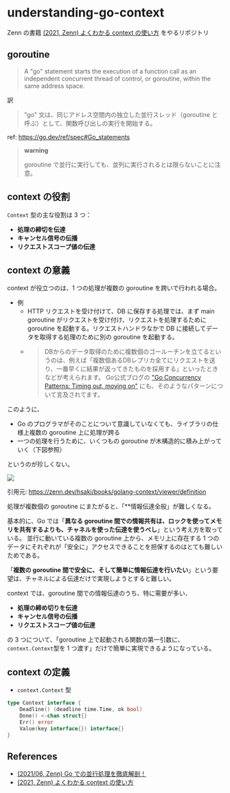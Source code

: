 # understanding-go-context

Zenn の書籍 [(2021, Zenn) よくわかる context の使い方](https://zenn.dev/hsaki/books/golang-context) をやるリポジトリ

## goroutine

> A "go" statement starts the execution of a function call as an independent concurrent thread of control, or goroutine, within the same address space.

訳

> "go" 文は、同じアドレス空間内の独立した並行スレッド（goroutine と呼ぶ）として、関数呼び出しの実行を開始する。

ref: https://go.dev/ref/spec#Go_statements

> **warning**
> 
> goroutine で並行に実行しても、並列に実行されるとは限らないことに注意。

## context の役割

`Context` 型の主な役割は 3 つ：

- **処理の締切を伝達**
- **キャンセル信号の伝播**
- **リクエストスコープ値の伝達**

## context の意義

context が役立つのは、1 つの処理が複数の goroutine を跨いで行われる場合。

- 例
  - HTTP リクエストを受け付けて、DB に保存する処理では、まず main goroutine がリクエストを受け付け、リクエストを処理するために goroutine を起動する。リクエストハンドラなかで DB に接続してデータを取得する処理のために別の goroutine を起動する。
  - > DBからのデータ取得のために複数個のゴールーチンを立てるというのは、例えば「複数個あるDBレプリカ全てにリクエストを送り、一番早くに結果が返ってきたものを採用する」といったときなどが考えられます。
    > Go公式ブログの ["Go Concurrency Patterns: Timing out, moving on"](https://zenn.dev/hsaki/books/golang-context/viewer/definition#context%E3%81%AE%E6%84%8F%E7%BE%A9:~:text=%22Go%20Concurrency%20Patterns%3A%20Timing%20out%2C%20moving%20on%22) にも、そのようなパターンについて言及されてます。

このように、

- Go のプログラマがそのことについて意識していなくても、ライブラリの仕様上複数の goroutine 上に処理が跨る
- 一つの処理を行うために、いくつもの goroutine が木構造的に積み上がっていく（下図参照）

というのが珍しくない。

![](https://storage.googleapis.com/zenn-user-upload/1f88984ea5aba496969a7ed1.png)

引用元: https://zenn.dev/hsaki/books/golang-context/viewer/definition

処理が複数個の goroutine にまたがると、「**情報伝達全般」が難しくなる。

基本的に、Go では「**異なる goroutine 間での情報共有は、ロックを使ってメモリを共有するよりも、チャネルを使った伝達を使うべし**」という考え方を取っている。 並行に動いている複数の goroutine 上から、メモリ上に存在する 1 つのデータにそれぞれが「安全に」アクセスできることを担保するのはとても難しいためである。

「**複数の goroutine 間で安全に、そして簡単に情報伝達を行いたい**」という要望は、チャネルによる伝達だけで実現しようとすると難しい。

context では、goroutine 間での情報伝達のうち、特に需要が多い、

- **処理の締め切りを伝達**
- **キャンセル信号の伝播**
- **リクエストスコープ値の伝達**

の 3 つについて、「goroutine 上で起動される関数の第一引数に、`context.Context`型を 1 つ渡す」だけで簡単に実現できるようになっている。

## context の定義

- `context.Context` 型

```go
type Context interface {
    Deadline() (deadline time.Time, ok bool)
    Done() <-chan struct{}
    Err() error
    Value(key interface{}) interface{}
}
```

## References

- [(2021/06, Zenn) Go での並行処理を徹底解剖！](https://zenn.dev/hsaki/books/golang-concurrency)
- [(2021, Zenn) よくわかる context の使い方](https://zenn.dev/hsaki/books/golang-context)
